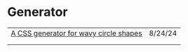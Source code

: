 # Generator

|                                                                                                                        |         |
| ---------------------------------------------------------------------------------------------------------------------- | ------- |
| [A CSS generator for wavy circle shapes](https://app.daily.dev/posts/a-css-generator-for-wavy-circle-shapes-69bxlqvnr) | 8/24/24 |
|                                                                                                                        |         |
|                                                                                                                        |         |
